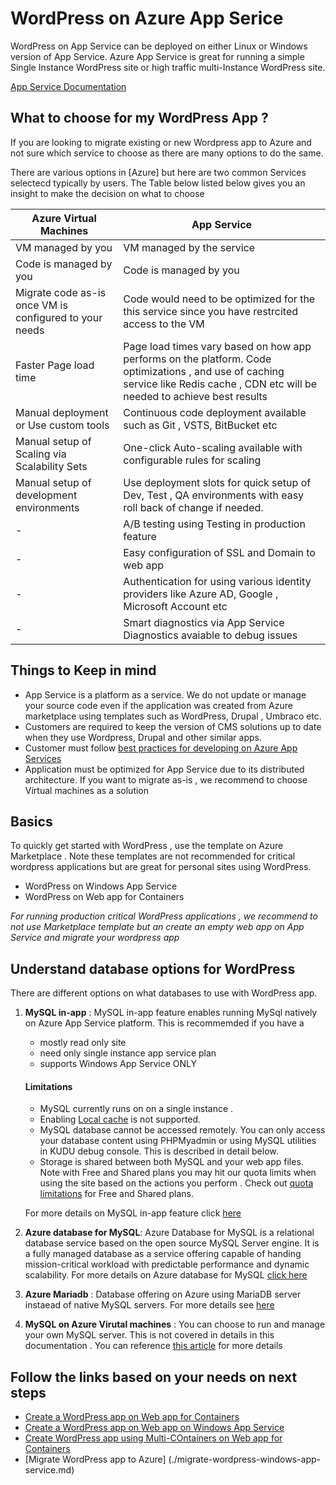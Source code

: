 # WordPress on Azure App Serice 

WordPress on App Service can be deployed on either Linux or Windows version of App Service.  Azure App Service is great for running a simple Single Instance WordPress site or high traffic multi-Instance WordPress site. 

[App Service Documentation](https://docs.microsoft.com/en-us/azure/app-service/)

## What to choose for my WordPress App ? 
If you are looking to migrate existing or new Wordpress app to Azure and not sure which service to choose as there are many options to do the same. 

There are various options in [Azure] but here are two common Services selectecd typically by users. The Table below listed below gives you an insight to make the decision on what to choose 

|Azure Virtual Machines|App Service|
|---------|---------|
|VM managed by you|VM managed by the service|
|Code is managed by you | Code is managed by you |
|Migrate code as-is once VM is configured to your needs| Code would need to be optimized for the this service since you have restrcited access to the VM|
|Faster Page load time |Page load times vary based on how app performs on the platform. Code optimizations , and use of caching service like Redis cache , CDN etc will be needed to achieve best results|
|Manual deployment or Use custom tools| Continuous code deployment available such as Git , VSTS, BitBucket etc |
|Manual setup of Scaling via Scalability Sets| One-click Auto-scaling available with configurable rules for scaling |
|Manual setup of development environments |Use deployment slots for quick setup of Dev, Test , QA environments with easy roll back of change if needed.|
| - | A/B testing using Testing in production feature|
|- |Easy configuration of SSL and Domain to web app|
| - |Authentication for using various identity providers like Azure AD, Google , Microsoft Account etc |
| - |Smart diagnostics via App Service Diagnostics avaiable to debug issues|

## Things to Keep in mind 
- App Service is a platform as a service. We do not update or manage your source code even if the application was created from Azure marketplace using templates such as WordPress, Drupal , Umbraco etc. 
- Customers are required to keep the version of CMS solutions up to date when they use Wordpress, Drupal and other similar apps. 
- Customer must follow [best practices for developing on Azure App Services](https://docs.microsoft.com/en-us/azure/app-service/app-service-best-practices?toc=%2fazure%2fapp-service%2fcontainers%2ftoc.json)
- Application must be optimized for App Service due to its distributed architecture. If you want to migrate as-is , we recommend to choose Virtual machines as a solution

## Basics 
To quickly get started with WordPress , use the template on Azure Marketplace . Note these templates are not recommended for critical wordpress applications but are great for personal sites using WordPress.

- WordPress on Windows App Service
- WordPress on Web app for Containers

*For running production critical WordPress applications , we recommend to not use Marketplace template but an create an empty web app on App Service and migrate your wordpress app* 


## Understand database options for WordPress 
There are different options on what databases to use with WordPress app.

1. **MySQL in-app** : MySQL in-app feature enables running MySql natively on Azure App Service platform. This is recommemded if you have a 
    - mostly read only site 
    - need only single instance app service plan 
    - supports Windows App Service ONLY

     #### Limitations
    - MySQL currently runs on on a single instance .
    - Enabling [Local cache](https://azure.microsoft.com/en-us/documentation/articles/app-service-local-cache/) is not supported.
    - MySQL database cannot be accessed remotely. You can only access your database content using PHPMyadmin or using MySQL utilities in KUDU debug console. This is described in detail below.
    - Storage is shared between both MySQL and your web app files. Note with Free and Shared plans you may hit our quota limits when using the site based on the actions you perform . Check out [quota limitations](https://azure.microsoft.com/en-us/pricing/details/app-service/plans/) for Free and Shared plans.

    For more details on MySQL in-app feature click [here](https://blogs.msdn.microsoft.com/appserviceteam/2016/08/18/announcing-mysql-in-app-preview-for-web-apps/)

2. **Azure database for MySQL**:  Azure Database for MySQL is a relational database service based on the open source MySQL Server engine. It is a fully managed database as a service offering capable of handing mission-critical workload with predictable performance and dynamic scalability. For more details on Azure database for MySQL [click here](https://docs.microsoft.com/en-us/azure/mysql/)
3. **Azure Mariadb** : Database offering on Azure using MariaDB server instaead of native MySQL servers. For more details see [here](https://azure.microsoft.com/en-us/services/mariadb/)
4. **MySQL on Azure Virutal machines**  :  You can choose to run and manage your own MySQL server. This is not covered in details in this documentation .  You can reference [this article](https://docs.microsoft.com/en-us/azure/virtual-machines/windows/classic/mysql-2008r2) for more details 


## Follow the links based on your needs on next steps
- [Create a WordPress app on Web app for Containers](./create-wordpress-on-web-apppp-for-containers.md)
- [Create a WordPress app on Web app on Windows App Service](./create-wordpress-on-web-app-on-windows.md)
- [Create WordPress app using Multi-COntainers on Web app for Containers](https://docs.microsoft.com/en-us/azure/app-service/containers/tutorial-multi-container-app)
- [Migrate WordPress app to Azure] (./migrate-wordpress-windows-app-service.md)

















